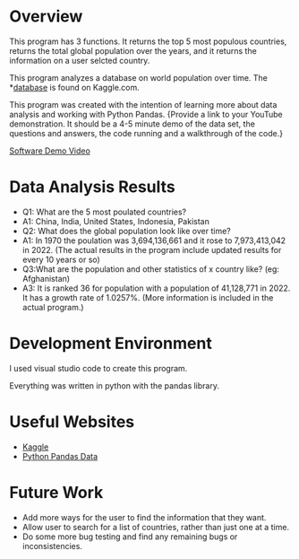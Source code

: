 # Overview

This program has 3 functions. It returns the top 5 most populous countries, returns the total global population over the years, and it returns the information on a user selcted country.

This program analyzes a database on world population over time. The *[database](https://www.kaggle.com/datasets/iamsouravbanerjee/world-population-dataset) is found on Kaggle.com.

This program was created with the intention of learning more about data analysis and working with Python Pandas. 
{Provide a link to your YouTube demonstration.  It should be a 4-5 minute demo of the data set, the questions and answers, the code running and a walkthrough of the code.}

[Software Demo Video](http://youtube.link.goes.here)

# Data Analysis Results

* Q1: What are the 5 most poulated countries?
* A1: China, India, United States, Indonesia, Pakistan
* Q2: What does the global population look like over time?
* A1: In 1970 the poulation was 3,694,136,661 and it rose to 7,973,413,042 in 2022. (The actual results in the program include updated results for every 10 years or so)
* Q3:What are the population and other statistics of x country like? (eg: Afghanistan)
* A3: It is ranked 36 for population with a population of 41,128,771 in 2022. It has a growth rate of 1.0257%. (More information is included in the actual program.)

# Development Environment

I used visual studio code to create this program.

Everything was written in python with the pandas library.

# Useful Websites

* [Kaggle](https://www.kaggle.com/datasets/iamsouravbanerjee/world-population-dataset)
* [Python Pandas Data](https://pandas.pydata.org/docs/reference/api/pandas.DataFrame.sort_values.html)

# Future Work

* Add more ways for the user to find the information that they want.
* Allow user to search for a list of countries, rather than just one at a time.
* Do some more bug testing and find any remaining bugs or inconsistencies.
